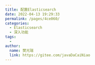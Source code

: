 ```yaml
---
title: 配置Elasticsearch
date: 2022-04-13 19:29:33
permalink: /pages/4ce060/
categories:
  - Elasticsearch
  - 深入功能
tags:
  - 
author: 
  name: 樊光瑞
  link: https://gitee.com/javaDaCaiNiao
---
```

